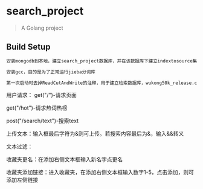 # search_project

> A Golang project

## Build Setup

``` bash
安装mongodb到本地，建立search_project数据库，并在该数据库下建立indextosource集合和keytoindex集合

安装gcc，目的是为了正常运行jieba分词库

第一次启动时去掉ReadCutAndWrite的注释，用于建立检索数据库，wukong50k_release.csv这个数据集大概需要2个小时建立数据库
```
用户请求：
get("/")-请求页面

get("/hot")-请求热词热榜

post("/search/text")-搜索text

上传文本：输入框最后字符为&则可上传。若搜索内容最后为&，输入&&转义

文本过滤：

收藏夹更名：在添加右侧文本框输入新名字点更名

收藏夹添加链接：进入收藏夹，在添加右侧文本框输入数字1-5，点击添加，则可添加左侧链接
